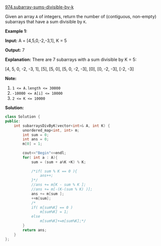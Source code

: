 [974.subarray-sums-divisible-by-k](https://leetcode.com/problems/subarray-sums-divisible-by-k/)  

Given an array `A` of integers, return the number of (contiguous, non-empty) subarrays that have a sum divisible by `K`.

**Example 1:**

  
**Input:** A = \[4,5,0,-2,-3,1\], K = 5
  
**Output:** 7
  
**Explanation:** There are 7 subarrays with a sum divisible by K = 5:
  
\[4, 5, 0, -2, -3, 1\], \[5\], \[5, 0\], \[5, 0, -2, -3\], \[0\], \[0, -2, -3\], \[-2, -3\]
  

**Note:**

1.  `1 <= A.length <= 30000`
2.  `-10000 <= A[i] <= 10000`
3.  `2 <= K <= 10000`  



**Solution:**  

```cpp
class Solution {
public:
    int subarraysDivByK(vector<int>& A, int K) {
        unordered_map<int, int> m;
        int sum = 0;
        int ans = 0;
        m[0] = 1;
        
        cout<<"Begin"<<endl;
        for( int a : A){
            sum = (sum + a%K +K) % K;
            
            /*if( sum % K == 0 ){
                ans++;
            }*/
            //ans += m[K - sum % K ];
            //ans += m[-(K-(sum % K) )];
            ans += m[sum ];
            ++m[sum];
            /*
            if( m[sum%K] == 0 )
                m[sum%K] = 1;
            else
                m[sum%K]+=m[sum%K];*/
        }
        return ans;
    }
};


```
      